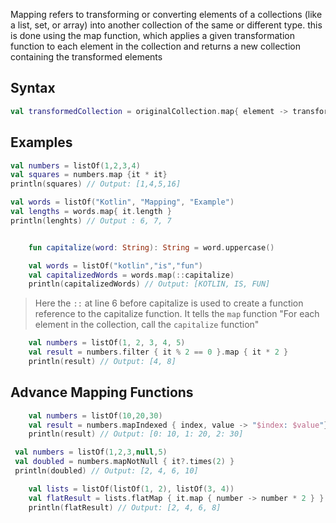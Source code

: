
Mapping refers to transforming or converting elements of a collections (like a list, set, or array) into another collection of the same or different type. this is done using the map function, which applies a given transformation function to each element in the collection and returns a new collection containing the transformed elements

<h2>Syntax</h2>

```Kotlin fold:"Syntax"
val transformedCollection = originalCollection.map{ element -> transformation }
```

<h2>Examples</h2>

```Kotlin fold:"Transforming to Squares"
val numbers = listOf(1,2,3,4)
val squares = numbers.map {it * it}
println(squares) // Output: [1,4,5,16]
```

```Kotlin fold:"Mapping to a Different Type"
val words = listOf("Kotlin", "Mapping", "Example")
val lengths = words.map{ it.length }
println(lenghts) // Output : 6, 7, 7 
```


``` Kotlin fold:"Using Custom Transformation Function"

	fun capitalize(word: String): String = word.uppercase()

	val words = listOf("kotlin","is","fun")
	val capitalizedWords = words.map(::capitalize)
	println(capitalizedWords) // Output: [KOTLIN, IS, FUN]
```

> Here the `::` at line 6 before capitalize is used to create a function reference to the capitalize function. It tells the `map` function "For each element in the collection, call the `capitalize` function"

```Kotlin fold:"Chaining Mapping Operations"
	val numbers = listOf(1, 2, 3, 4, 5)
	val result = numbers.filter { it % 2 == 0 }.map { it * 2 }
	println(result) // Output: [4, 8]

```

<h2>Advance Mapping Functions</h2>

```Kotlin fold:"mapIndexed"
	val numbers = listOf(10,20,30)
	val result = numbers.mapIndexed { index, value -> "$index: $value"}
	println(result) // Output: [0: 10, 1: 20, 2: 30]

```

```Kotlin fold:"map not null check"
 val numbers = listOf(1,2,3,null,5)
 val doubled = numbers.mapNotNull { it?.times(2) }
 println(doubled) // Output: [2, 4, 6, 10]
```

```Kotlin fold:"Maps and flattens nested collections"
	val lists = listOf(listOf(1, 2), listOf(3, 4))
	val flatResult = lists.flatMap { it.map { number -> number * 2 } }
	println(flatResult) // Output: [2, 4, 6, 8]
```

